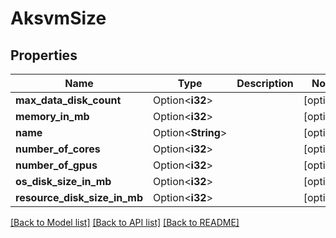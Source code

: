 # AksvmSize

## Properties

Name | Type | Description | Notes
------------ | ------------- | ------------- | -------------
**max_data_disk_count** | Option<**i32**> |  | [optional]
**memory_in_mb** | Option<**i32**> |  | [optional]
**name** | Option<**String**> |  | [optional]
**number_of_cores** | Option<**i32**> |  | [optional]
**number_of_gpus** | Option<**i32**> |  | [optional]
**os_disk_size_in_mb** | Option<**i32**> |  | [optional]
**resource_disk_size_in_mb** | Option<**i32**> |  | [optional]

[[Back to Model list]](../README.md#documentation-for-models) [[Back to API list]](../README.md#documentation-for-api-endpoints) [[Back to README]](../README.md)


